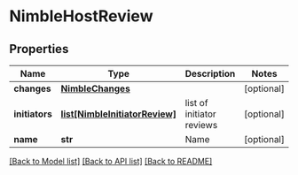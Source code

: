# NimbleHostReview

## Properties
Name | Type | Description | Notes
------------ | ------------- | ------------- | -------------
**changes** | [**NimbleChanges**](NimbleChanges.md) |  | [optional] 
**initiators** | [**list[NimbleInitiatorReview]**](NimbleInitiatorReview.md) | list of initiator reviews | [optional] 
**name** | **str** | Name | [optional] 

[[Back to Model list]](../README.md#documentation-for-models) [[Back to API list]](../README.md#documentation-for-api-endpoints) [[Back to README]](../README.md)


